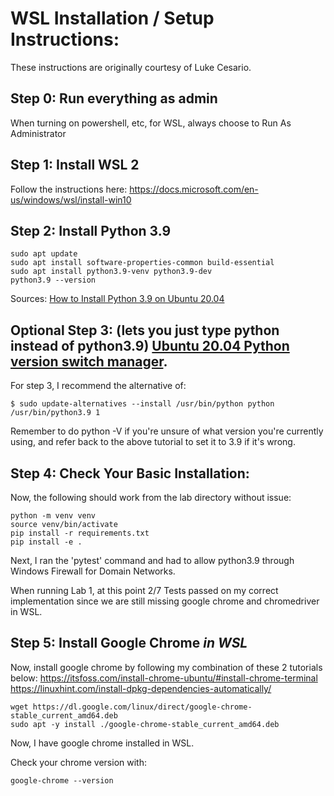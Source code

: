 # WSL Installation / Setup Instructions:

These instructions are originally courtesy of Luke Cesario.

## Step 0: Run everything as admin

When turning on powershell, etc, for WSL, always choose to Run As Administrator

## Step 1: Install WSL 2

Follow the instructions here: https://docs.microsoft.com/en-us/windows/wsl/install-win10

## Step 2: Install Python 3.9

```
sudo apt update
sudo apt install software-properties-common build-essential
sudo apt install python3.9-venv python3.9-dev
python3.9 --version
```

Sources: [How to Install Python 3.9 on Ubuntu 20.04](https://linuxize.com/post/how-to-install-python-3-9-on-ubuntu-20-04/#installing-python-39-on-ubuntu-with-apt)

## Optional Step 3: (lets you just type python instead of python3.9) [Ubuntu 20.04 Python version switch manager](https://linuxconfig.org/ubuntu-20-04-python-version-switch-manager).

For step 3, I recommend the alternative of:
```
$ sudo update-alternatives --install /usr/bin/python python /usr/bin/python3.9 1
```

Remember to do python -V if you're unsure of what version you're currently using, and refer back to the above tutorial to set it to 3.9 if it's wrong.

## Step 4: Check Your Basic Installation:

Now, the following should work from the lab directory without issue:

```
python -m venv venv
source venv/bin/activate
pip install -r requirements.txt
pip install -e .
```

Next, I ran the 'pytest' command and had to allow python3.9 through Windows Firewall for Domain Networks.

When running Lab 1, at this point 2/7 Tests passed on my correct implementation since we are still missing google chrome and chromedriver in WSL.

## Step 5: Install Google Chrome _in WSL_

Now, install google chrome by following my combination of these 2 tutorials below:
https://itsfoss.com/install-chrome-ubuntu/#install-chrome-terminal
https://linuxhint.com/install-dpkg-dependencies-automatically/

```
wget https://dl.google.com/linux/direct/google-chrome-stable_current_amd64.deb
sudo apt -y install ./google-chrome-stable_current_amd64.deb
```

Now, I have google chrome installed in WSL.

Check your chrome version with:
```
google-chrome --version
```
